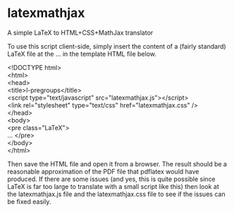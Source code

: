latexmathjax
============

A simple LaTeX to HTML+CSS+MathJax translator

To use this script client-side, simply insert the content of a (fairly standard) LaTeX file at the ... in the
template HTML file below.

&lt;!DOCTYPE html><br>
&lt;html><br>
  &lt;head><br>
&lt;title>l-pregroups&lt;/title><br>
&lt;script type="text/javascript" src="latexmathjax.js">&lt;/script><br>
&lt;link rel="stylesheet" type="text/css" href="latexmathjax.css" /><br>
&lt;/head><br>
&lt;body><br>
&lt;pre class="LaTeX"><br>
...
&lt;/pre><br>
&lt;/body><br>
&lt;/html>

Then save the HTML file and open it from a browser. The result should be a reasonable approximation of the PDF file that pdflatex would have produced. If there are some issues (and yes, this is quite possible since LaTeX is far too large to translate with a small script like this) then look at the latexmathjax.js file and the latexmathjax.css file to see if the issues can be fixed easily.
